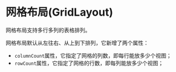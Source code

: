 # 网格布局(GridLayout)

网格布局支持多行多列的表格排列。

网格布局默认从左往右、从上到下排列，它新增了两个属性：
- `columnCount`属性，它指定了网格的列数，即每行能放多少个视图；
- `rowCount`属性，它指定了网格的行数，即每列能放多少个视图；

